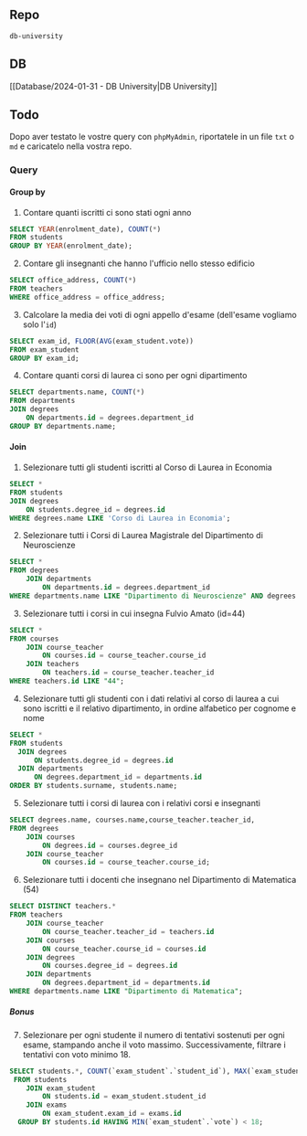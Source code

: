 ## Repo
`db-university`

## DB
[[Database/2024-01-31 - DB University|DB University]]

## Todo
Dopo aver testato le vostre query con `phpMyAdmin`, riportatele in un file `txt` o `md` e caricatelo nella vostra repo.

### Query
#### Group by
1. Contare quanti iscritti ci sono stati ogni anno
```sql
SELECT YEAR(enrolment_date), COUNT(*)
FROM students
GROUP BY YEAR(enrolment_date);
```

2. Contare gli insegnanti che hanno l'ufficio nello stesso edificio
```sql
SELECT office_address, COUNT(*)
FROM teachers
WHERE office_address = office_address;
```

3. Calcolare la media dei voti di ogni appello d'esame (dell'esame vogliamo solo l'`id`)
```sql
SELECT exam_id, FLOOR(AVG(exam_student.vote))
FROM exam_student
GROUP BY exam_id;
```

4. Contare quanti corsi di laurea ci sono per ogni dipartimento
```sql
SELECT departments.name, COUNT(*)
FROM departments
JOIN degrees
    ON departments.id = degrees.department_id
GROUP BY departments.name;
```


#### Join
1. Selezionare tutti gli studenti iscritti al Corso di Laurea in Economia
```sql
SELECT *
FROM students
JOIN degrees
    ON students.degree_id = degrees.id
WHERE degrees.name LIKE 'Corso di Laurea in Economia';
```

2. Selezionare tutti i Corsi di Laurea Magistrale del Dipartimento di Neuroscienze
```sql
SELECT *
FROM degrees
    JOIN departments
        ON departments.id = degrees.department_id
WHERE departments.name LIKE "Dipartimento di Neuroscienze" AND degrees.level LIKE "magistrale";
```

3. Selezionare tutti i corsi in cui insegna Fulvio Amato (id=44)
```sql
SELECT *
FROM courses
	JOIN course_teacher
    	ON courses.id = course_teacher.course_id
    JOIN teachers
    	ON teachers.id = course_teacher.teacher_id
WHERE teachers.id LIKE "44";
```

4. Selezionare tutti gli studenti con i dati relativi al corso di laurea a cui sono iscritti e il relativo dipartimento, in ordine alfabetico per cognome e nome
```sql
SELECT *
FROM students
  JOIN degrees
      ON students.degree_id = degrees.id
  JOIN departments
      ON degrees.department_id = departments.id
ORDER BY students.surname, students.name;
```

5. Selezionare tutti i corsi di laurea con i relativi corsi e insegnanti
```sql
SELECT degrees.name, courses.name,course_teacher.teacher_id,
FROM degrees 
	JOIN courses
    	ON degrees.id = courses.degree_id
    JOIN course_teacher
    	ON courses.id = course_teacher.course_id;
```

6. Selezionare tutti i docenti che insegnano nel Dipartimento di Matematica (54)
```sql
SELECT DISTINCT teachers.*
FROM teachers
	JOIN course_teacher 
    	ON course_teacher.teacher_id = teachers.id
    JOIN courses 
    	ON course_teacher.course_id = courses.id
    JOIN degrees
    	ON courses.degree_id = degrees.id
    JOIN departments
    	ON degrees.department_id = departments.id
WHERE departments.name LIKE "Dipartimento di Matematica";
```


##### Bonus
7. Selezionare per ogni studente il numero di tentativi sostenuti per ogni esame, stampando anche il voto massimo. Successivamente, filtrare i tentativi con voto minimo 18.
```sql
SELECT students.*, COUNT(`exam_student`.`student_id`), MAX(`exam_student`.`vote`)
 FROM students
	JOIN exam_student
   		ON students.id = exam_student.student_id
    JOIN exams
    	ON exam_student.exam_id = exams.id
  GROUP BY students.id HAVING MIN(`exam_student`.`vote`) < 18;
```